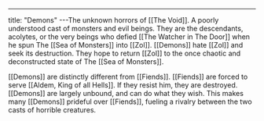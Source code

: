 ---
title: "Demons"
---The unknown horrors of [[The Void]]. A poorly understood cast of monsters and evil beings. They are the descendants, acolytes, or the very beings who defied [[The Watcher in The Door]] when he spun The [[Sea of Monsters]] into [[Zol]]. [[Demons]] hate [[Zol]] and seek its destruction. They hope to return [[Zol]] to the once chaotic and deconstructed state of The [[Sea of Monsters]].

[[Demons]] are distinctly different from [[Fiends]]. [[Fiends]] are forced to serve [[Aldem, King of all Hells]]. If they resist him, they are destroyed. [[Demons]] are largely unbound, and can do what they wish. This makes many [[Demons]] prideful over [[Fiends]], fueling a rivalry between the two casts of horrible creatures.